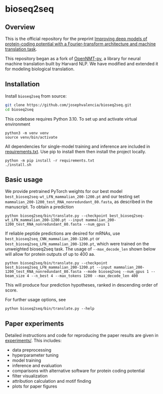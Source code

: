 # bioseq2seq

## Overview
This is the official repository for the preprint [Improving deep models of protein-coding potential with a Fourier-transform architecture and machine translation task](https://www.biorxiv.org/content/10.1101/2023.04.03.535488v1).

This repository began as a fork of [OpenNMT-py](https://github.com/OpenNMT/OpenNMT-py), a library for neural machine translation built by Harvard NLP. We have modified and extended it for modeling biological translation.

## Installation

Install `bioseq2seq` from source:

```bash
git clone https://github.com/josephvalencia/bioseq2seq.git
cd bioseq2seq
```
This codebase requires Python 3.10. To set up and activate virtual environment
```
python3 -m venv venv
source venv/bin/activate
```
All dependencies for single-model training and inference are included in [requirements.txt](requirements.txt). Use pip to install them then install the project locally.
```
python -m pip install -r requirements.txt
./install.sh
```
## Basic usage
We provide pretrained PyTorch weights for our best model `best_bioseq2seq-wt_LFN_mammalian_200-1200.pt` and our testing set
`mammalian_200-1200_test_RNA_nonredundant_80.fasta`, as described in the manuscript. To obtain a prediction
```
python bioseq2seq/bin/translate.py --checkpoint best_bioseq2seq-wt_LFN_mammalian_200-1200.pt --input mammalian_200-1200_test_RNA_nonredundant_80.fasta --num_gpus 1 
```
If reliable peptide predictions are desired for mRNAs, use `best_bioseq2seq_CNN_mammalian_200-1200.pt` or `best_bioseq2seq_LFN_mammalian_200-1200.pt`, which were trained on the unweighted bioseq2seq task. The usage of `--max_decode_len` shown below will allow for protein outputs of up to 400 aa. 
```
python bioseq2seq/bin/translate.py --checkpoint best_bioseq2seq_LFN_mammalian_200-1200.pt --input mammalian_200-1200_test_RNA_nonredundant_80.fasta --mode bioseq2seq --num_gpus 1 --beam_size 4 --n_best 4 --max_tokens 1200 --max_decode_len 400
```
This will produce four prediction hypotheses, ranked in descending order of score.

For further usage options, see
```
python bioseq2seq/bin/translate.py --help
```
## Paper experiments

Detailed instructions and code for reproducing the paper results are given in [experiments/](experiments/). This includes:
* data preprocessing
* hyperparameter tuning
* model training 
* inference and evaluation 
* comparisons with alternative software for protein coding potential
* filter visualization
* attribution calculation and motif finding 
* plots for paper figures 
